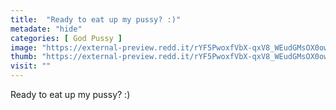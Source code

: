 ```yaml
---
title:  "Ready to eat up my pussy? :)"
metadate: "hide"
categories: [ God Pussy ]
image: "https://external-preview.redd.it/rYF5PwoxfVbX-qxV8_WEudGMsOX0owIfcCvotcYJ5ow.jpg?auto=webp&s=ad8bd04389579ed169a89067b537e4bcd3d8b36d"
thumb: "https://external-preview.redd.it/rYF5PwoxfVbX-qxV8_WEudGMsOX0owIfcCvotcYJ5ow.jpg?width=640&crop=smart&auto=webp&s=828c0161712a5ca48fe808a581f6ff4770da339e"
visit: ""
---
```

Ready to eat up my pussy? :)
